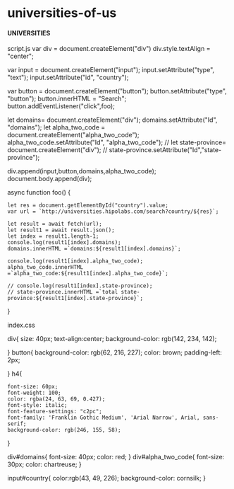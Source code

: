 # universities-of-us
<!DOCTYPE html>
<html lang="en">
<head>
    <meta charset="UTF-8">
    <meta http-equiv="X-UA-Compatible" content="IE=edge">
    <meta name="viewport" content="width=device-width, initial-scale=1.0">
    <title>Document</title>
    <link rel="stylesheet" href="https://cdn.jsdelivr.net/npm/bootstrap@4.6.2/dist/css/bootstrap.min.css"
    integrity="sha384-xOolHFLEh07PJGoPkLv1IbcEPTNtaed2xpHsD9ESMhqIYd0nLMwNLD69Npy4HI+N" crossorigin="anonymous">
<link rel="stylesheet" href="index.css">
</head>
<body>
    <div>
        <h4>UNIVERSITIES</h4>
        <script src="script.js"></script>
    </div>
    
</body>
</html>


script.js
var div = document.createElement("div")
div.style.textAlign = "center";

var input = document.createElement("input");
input.setAttribute("type", "text");
input.setAttribute("id", "country");

var button = document.createElement("button");
button.setAttribute("type", "button");
button.innerHTML = "Search";
button.addEventListener("click",foo);

let domains= document.createElement("div");
domains.setAttribute("Id", "domains");
let alpha_two_code = document.createElement("alpha_two_code");
alpha_two_code.setAttribute("Id", "alpha_two_code");
// let state-province= document.createElement("div");
// state-province.setAttribute("Id","state-province");

div.append(input,button,domains,alpha_two_code);
document.body.append(div);

async function foo() {

    let res = document.getElementById("country").value;
    var url = `http://universities.hipolabs.com/search?country/${res}`;

    let result = await fetch(url);
    let result1 = await result.json();
    let index = result1.length-1;
    console.log(result1[index].domains);
    domains.innerHTML =`domains:${result1[index].domains}`;

    console.log(result1[index].alpha_two_code);
    alpha_two_code.innerHTML =`alpha_two_code:${result1[index].alpha_two_code}`;

    // console.log(result1[index].state-province);
    // state-province.innerHTML =`total state-province:${result1[index].state-province}`;







}



index.css


div{
    size: 40px;
    text-align:center;
background-color: rgb(142, 234, 142);

}
button{
    background-color: rgb(62, 216, 227);
    color: brown;
    padding-left: 2px;

    
}
h4{

    font-size: 60px;
    font-weight: 100;
    color: rgba(24, 63, 69, 0.427);
    font-style: italic;
    font-feature-settings: "c2pc";
    font-family: 'Franklin Gothic Medium', 'Arial Narrow', Arial, sans-serif;
    background-color: rgb(246, 155, 58);
}



div#domains{
    font-size: 40px;
color: red;
}
div#alpha_two_code{
    font-size: 30px;
    color: chartreuse;
}


input#country{
    color:rgb(43, 49, 226);
    background-color: cornsilk;
}
